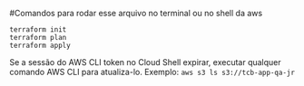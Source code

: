 #Comandos para rodar esse arquivo no terminal ou no shell da aws


```
terraform init
terraform plan
terraform apply
```


Se a sessão do AWS CLI token no Cloud Shell expirar, executar qualquer comando AWS CLI para atualiza-lo. Exemplo:
`aws s3 ls s3://tcb-app-qa-jr`
